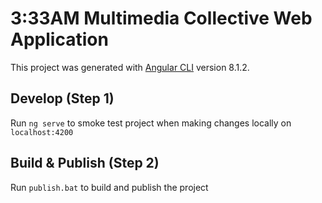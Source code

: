 # 3:33AM Multimedia Collective Web Application

This project was generated with [Angular CLI](https://github.com/angular/angular-cli) version 8.1.2.

## Develop (Step 1)

Run `ng serve` to smoke test project when making changes locally on `localhost:4200`

## Build & Publish (Step 2)

Run `publish.bat` to build and publish the project

